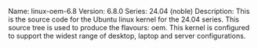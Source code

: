 Name:    linux-oem-6.8
Version: 6.8.0
Series:  24.04 (noble)
Description:
    This is the source code for the Ubuntu linux kernel for the 24.04 series. This
    source tree is used to produce the flavours: oem.
    This kernel is configured to support the widest range of desktop, laptop and
    server configurations.
